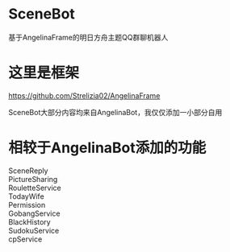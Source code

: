 # SceneBot
基于AngelinaFrame的明日方舟主题QQ群聊机器人

# 这里是框架
https://github.com/Strelizia02/AngelinaFrame

SceneBot大部分内容均来自AngelinaBot，我仅仅添加一小部分自用

# 相较于AngelinaBot添加的功能
SceneReply  
PictureSharing  
RouletteService  
TodayWife  
Permission  
GobangService  
BlackHistory  
SudokuService  
cpService  
